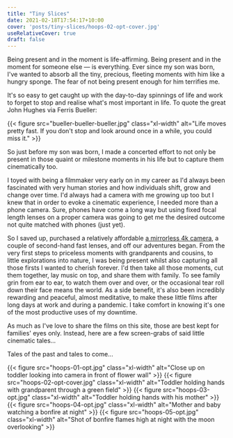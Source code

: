 ```yaml
---
title: "Tiny Slices"
date: 2021-02-18T17:54:17+10:00
cover: 'posts/tiny-slices/hoops-02-opt-cover.jpg'
useRelativeCover: true
draft: false
---
```


<p class="lead">Being present and in the moment is life-affirming. Being present and in the moment for someone else — is everything. Ever since my son was born, I've wanted to absorb all the tiny, precious, fleeting moments with him like a hungry sponge. The fear of not being present enough for him terrifies me.</p> 

<p>It's so easy to get caught up with the day-to-day spinnings of life and work to forget to stop and realise what's most important in life. To quote the great John Hughes via Ferris Bueller:</p>

{{< figure src="bueller-bueller-bueller.jpg" class="xl-width" alt="Life moves pretty fast. If you don't stop and look around once in a while, you could miss it." >}}

<p>So just before my son was born, I made a concerted effort to not only be present in those quaint or milestone moments in his life but to capture them cinematically too.</p> 

<p>I toyed with being a filmmaker very early on in my career as I'd always been fascinated with very human stories and how individuals shift, grow and change over time. I'd always had a camera with me growing up too but I knew that in order to evoke a cinematic experience, I needed more than a phone camera. Sure, phones have come a long way but using fixed focal length lenses on a proper camera was going to get me the desired outcome not quite matched with phones (just yet).</p>

<p>So I saved up, purchased a relatively affordable <a href="https://www.sony.com/electronics/interchangeable-lens-cameras/ilce-6500-body-kit">a mirrorless 4k camera</a>, a couple of second-hand fast lenses, and off our adventures began. From the very first steps to priceless moments with grandparents and cousins, to little explorations into nature, I was being present whilst also capturing all those firsts I wanted to cherish forever.  I'd then take all those moments, cut them together, lay music on top, and share them with family. To see family grin from ear to ear, to watch them over and over, or the occasional tear roll down their face means the world. As a side benefit, it's also been incredibly rewarding and peaceful, almost meditative, to make these little films after long days at work and during a pandemic. I take comfort in knowing it's one of the most productive uses of my downtime.</p>

<p>As much as I've love to share the films on this site, those are best kept for families' eyes only. Instead, here are a few screen-grabs of said little cinematic tales...</p>

<p>Tales of the past and tales to come...</p>

{{< figure src="hoops-01-opt.jpg" class="xl-width" alt="Close up on toddler looking into camera in front of flower wall" >}}
{{< figure src="hoops-02-opt-cover.jpg" class="xl-width" alt="Toddler holding hands with grandparent through a green field" >}}
{{< figure src="hoops-03-opt.jpg" class="xl-width" alt="Toddler holding hands with his mother" >}}
{{< figure src="hoops-04-opt.jpg" class="xl-width" alt="Mother and baby watching a bonfire at night" >}}
{{< figure src="hoops-05-opt.jpg" class="xl-width" alt="Shot of bonfire flames high at night with the moon overlooking" >}}